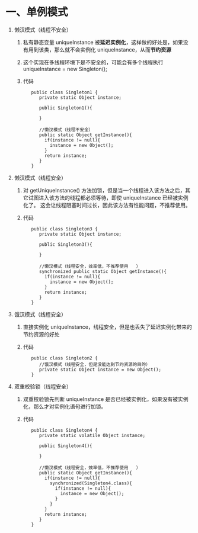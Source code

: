 # 一、单例模式
1. 懒汉模式（线程不安全）
   1. 私有静态变量 uniqueInstance 被**延迟实例化**，这样做的好处是，如果没有用到该类，那么就不会实例化 uniqueInstance，从而**节约资源**
   
   2. 这个实现在多线程环境下是不安全的，可能会有多个线程执行uniqueInstance = new Singleton();
   
   3. 代码
      ```
         public class Singleton1 {
            private static Object instance;	

            public Singleton1(){

            }

            //懒汉模式（线程不安全）
            public static Object getInstance(){
              if(instance != null){
                instance = new Object();
              }
              return instance;
            }
         }
      ```
      
2. 懒汉模式（线程安全）
   1. 对 getUniqueInstance() 方法加锁，但是当一个线程进入该方法之后，其它试图进入该方法的线程都必须等待，即使 uniqueInstance 已经被实例化了。
      这会让线程阻塞时间过长，因此该方法有性能问题，不推荐使用。
      
   2. 代码
      ```
         public class Singleton3 {
            private static Object instance;	

            public Singleton3(){

            }

            //懒汉模式（线程安全，效率低，不推荐使用	）
            synchronized public static Object getInstance(){
              if(instance != null){
                instance = new Object();
              }
              return instance;
            }
         }
      ```
      
3. 饿汉模式（线程安全）
   1. 直接实例化 uniqueInstance，线程安全，但是也丢失了延迟实例化带来的节约资源的好处
   
   2. 代码
      ```
         public class Singleton2 {
            //饿汉模式（线程安全，但是没能达到节约资源的目的）
            private static Object instance = new Object();	
         }
      ```
      
4. 双重校验锁（线程安全）
   1. 双重校验锁先判断 uniqueInstance 是否已经被实例化，如果没有被实例化，那么才对实例化语句进行加锁。
   
   2. 代码
      ```
         public class Singleton4 {
            private static volatile Object instance;	

            public Singleton4(){

            }

            //懒汉模式（线程安全，效率低，不推荐使用	）
            public static Object getInstance(){
              if(instance != null){
                synchronized(Singleton4.class){
                  if(instance != null){
                    instance = new Object();
                  }
                }
              }
              return instance;
            }
         }
      ```
